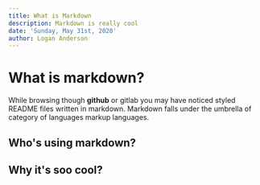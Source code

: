 ```yaml
---
title: What is Markdown
description: Markdown is really cool
date: 'Sunday, May 31st, 2020'
author: Logan Anderson
---
```

# What is markdown?

While browsing though **github** or gitlab you may have noticed styled README files written in markdown. Markdown falls under the umbrella of category of languages markup languages.

## Who's using markdown?

## Why it's soo cool?